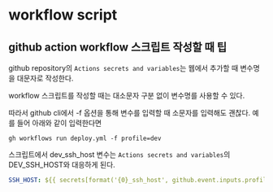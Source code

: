 # workflow script

## github action workflow 스크립트 작성할 때 팁

github repository의 `Actions secrets and variables`는 웹에서 추가할 때 변수명을 대문자로 작성한다.

workflow 스크립트를 작성할 때는 대소문자 구분 없이 변수명를 사용할 수 있다.

따라서 github cli에서 -f 옵션을 통해 변수를 입력할 때 소문자를 입력해도 괜찮다. 예를 들어 아래와 같이 입력한다면

```shell
gh workflows run deploy.yml -f profile=dev
```

스크립트에서 dev_ssh_host 변수는 `Actions secrets and variables`의 DEV_SSH_HOST와 대응하게 된다.

```yml
SSH_HOST: ${{ secrets[format('{0}_ssh_host', github.event.inputs.profile)] }}
```
